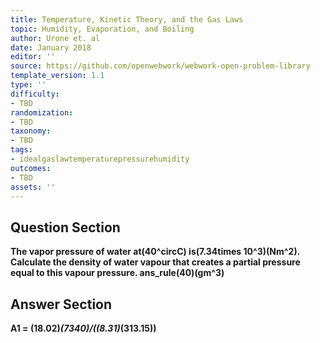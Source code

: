 ```yaml
---
title: Temperature, Kinetic Theory, and the Gas Laws
topic: Humidity, Evaporation, and Boiling
author: Urone et. al
date: January 2018
editor: ''
source: https://github.com/openwebwork/webwork-open-problem-library
template_version: 1.1
type: ''
difficulty:
- TBD
randomization:
- TBD
taxonomy:
- TBD
tags:
- idealgaslawtemperaturepressurehumidity
outcomes:
- TBD
assets: ''
---
```


## Question Section 

<b>
The vapor pressure of water at(40^circC) is(7.34times 10^3)(Nm^2). Calculate the density of water vapour that creates a partial pressure equal to this vapour pressure.
ans_rule(40)(gm^3)



## Answer Section

A1 = (18.02)*(7340)/((8.31)*(313.15))